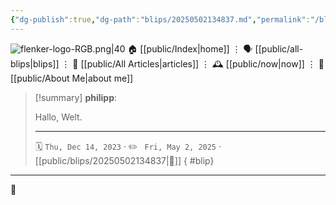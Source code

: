 ```yaml
---
{"dg-publish":true,"dg-path":"blips/20250502134837.md","permalink":"/blips/20250502134837/","title":"philipp on threads @ 2023-12-14","created":"2023-12-14T15:00:00","updated":"2025-05-02T13:49:37"}
---
```



<div class="transclusion internal-embed is-loaded"><div class="markdown-embed">




![flenker-logo-RGB.png|40](/img/user/attachments/flenker-logo-RGB.png)
🏠 [[public/Index\|home]]  ⋮ 🗣️ [[public/all-blips\|blips]] ⋮  📝 [[public/All Articles\|articles]]  ⋮ 🕰️ [[public/now\|now]] ⋮ 🪪 [[public/About Me\|about me]]


</div></div>


> [!summary] **philipp**:
>
> Hallo, Welt.
> - - -
>
> 🗓️ <code>Thu, Dec 14, 2023</code>  · ✏️ <code> Fri, May 2, 2025</code>  · [[public/blips/20250502134837\|🔗]]
{ #blip}


- - -

 👾
